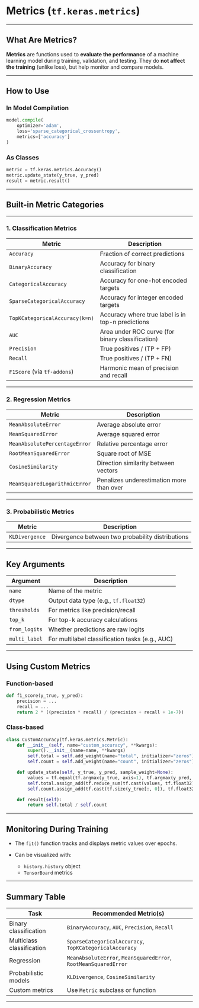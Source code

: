 # Metrics (`tf.keras.metrics`)

---

## What Are Metrics?

**Metrics** are functions used to **evaluate the performance** of a machine learning model during training, validation, and testing.
They do **not affect the training** (unlike loss), but help monitor and compare models.

---

## How to Use

### In Model Compilation

```python
model.compile(
    optimizer='adam',
    loss='sparse_categorical_crossentropy',
    metrics=['accuracy']
)
```

### As Classes

```python
metric = tf.keras.metrics.Accuracy()
metric.update_state(y_true, y_pred)
result = metric.result()
```

---

## Built-in Metric Categories

---

### 1. **Classification Metrics**

| Metric                         | Description                                       |
| ------------------------------ | ------------------------------------------------- |
| `Accuracy`                     | Fraction of correct predictions                   |
| `BinaryAccuracy`               | Accuracy for binary classification                |
| `CategoricalAccuracy`          | Accuracy for one-hot encoded targets              |
| `SparseCategoricalAccuracy`    | Accuracy for integer encoded targets              |
| `TopKCategoricalAccuracy(k=n)` | Accuracy where true label is in top-n predictions |
| `AUC`                          | Area under ROC curve (for binary classification)  |
| `Precision`                    | True positives / (TP + FP)                        |
| `Recall`                       | True positives / (TP + FN)                        |
| `F1Score` (via `tf-addons`)    | Harmonic mean of precision and recall             |

---

### 2. **Regression Metrics**

| Metric                        | Description                              |
| ----------------------------- | ---------------------------------------- |
| `MeanAbsoluteError`           | Average absolute error                   |
| `MeanSquaredError`            | Average squared error                    |
| `MeanAbsolutePercentageError` | Relative percentage error                |
| `RootMeanSquaredError`        | Square root of MSE                       |
| `CosineSimilarity`            | Direction similarity between vectors     |
| `MeanSquaredLogarithmicError` | Penalizes underestimation more than over |

---

### 3. **Probabilistic Metrics**

| Metric         | Description                                      |
| -------------- | ------------------------------------------------ |
| `KLDivergence` | Divergence between two probability distributions |

---

## Key Arguments

| Argument      | Description                                     |
| ------------- | ----------------------------------------------- |
| `name`        | Name of the metric                              |
| `dtype`       | Output data type (e.g., `tf.float32`)           |
| `thresholds`  | For metrics like precision/recall               |
| `top_k`       | For top-k accuracy calculations                 |
| `from_logits` | Whether predictions are raw logits              |
| `multi_label` | For multilabel classification tasks (e.g., AUC) |

---

## Using Custom Metrics

### Function-based

```python
def f1_score(y_true, y_pred):
    precision = ...
    recall = ...
    return 2 * ((precision * recall) / (precision + recall + 1e-7))
```

### Class-based

```python
class CustomAccuracy(tf.keras.metrics.Metric):
    def __init__(self, name="custom_accuracy", **kwargs):
        super().__init__(name=name, **kwargs)
        self.total = self.add_weight(name="total", initializer="zeros")
        self.count = self.add_weight(name="count", initializer="zeros")

    def update_state(self, y_true, y_pred, sample_weight=None):
        values = tf.equal(tf.argmax(y_true, axis=1), tf.argmax(y_pred, axis=1))
        self.total.assign_add(tf.reduce_sum(tf.cast(values, tf.float32)))
        self.count.assign_add(tf.cast(tf.size(y_true[:, 0]), tf.float32))

    def result(self):
        return self.total / self.count
```

---

## Monitoring During Training

* The `fit()` function tracks and displays metric values over epochs.
* Can be visualized with:

  * `history.history` object
  * `TensorBoard` metrics

---

## Summary Table

| Task                      | Recommended Metric(s)                                           |
| ------------------------- | --------------------------------------------------------------- |
| Binary classification     | `BinaryAccuracy`, `AUC`, `Precision`, `Recall`                  |
| Multiclass classification | `SparseCategoricalAccuracy`, `TopKCategoricalAccuracy`          |
| Regression                | `MeanAbsoluteError`, `MeanSquaredError`, `RootMeanSquaredError` |
| Probabilistic models      | `KLDivergence`, `CosineSimilarity`                              |
| Custom metrics            | Use `Metric` subclass or function                               |

---
